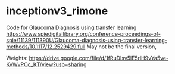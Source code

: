 # inceptionv3_rimone
Code for Glaucoma Diagnosis using transfer learning
https://www.spiedigitallibrary.org/conference-proceedings-of-spie/11139/111390U/Glaucoma-diagnosis-using-transfer-learning-methods/10.1117/12.2529429.full
May not be the final version,

Weights: https://drive.google.com/file/d/1fRuDIsv5lE5rlH9vYa5ve-KvWvPCc_KT/view?usp=sharing
